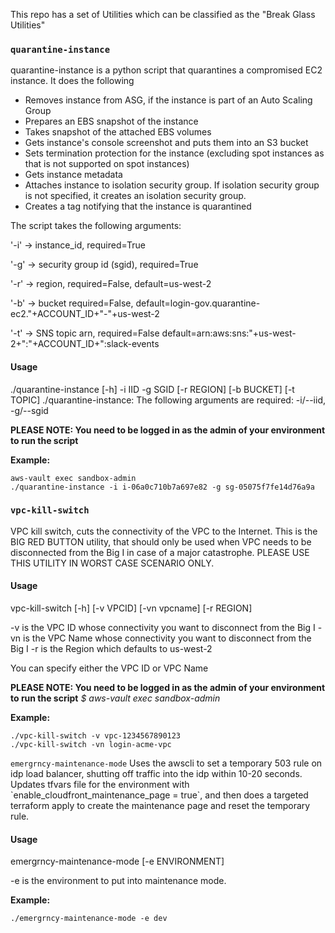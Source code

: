 This repo has a set of Utilities which can be classified as the "Break Glass Utilities"

### `quarantine-instance`

quarantine-instance is a python script that quarantines a compromised EC2 instance. It does the following
- Removes instance from ASG, if the instance is part of an Auto Scaling Group
- Prepares an EBS snapshot of the instance
- Takes snapshot of the attached EBS volumes
- Gets instance's console screenshot and puts them into an S3 bucket
- Sets termination protection for the instance (excluding spot instances as that is not supported on spot instances)
- Gets instance metadata
- Attaches instance to isolation security group. If isolation security group is not specified, it creates an isolation security group.
- Creates a tag notifying that the instance is quarantined

The script takes the following arguments:

'-i' -> instance_id, required=True

'-g' -> security group id (sgid), required=True

'-r' -> region, required=False, default=us-west-2

'-b' -> bucket required=False, default=login-gov.quarantine-ec2."+ACCOUNT_ID+"-"+us-west-2

'-t' -> SNS topic arn, required=False default=arn:aws:sns:"+us-west-2+":"+ACCOUNT_ID+":slack-events


#### Usage

./quarantine-instance [-h] -i IID -g SGID [-r REGION] [-b BUCKET] [-t TOPIC]
./quarantine-instance: The following arguments are required: -i/--iid, -g/--sgid

**PLEASE NOTE: You need to be logged in as the admin of your environment to run the script**

**Example:**
```
aws-vault exec sandbox-admin
./quarantine-instance -i i-06a0c710b7a697e82 -g sg-05075f7fe14d76a9a
```

### `vpc-kill-switch`

VPC kill switch, cuts the connectivity of the VPC to the Internet. This is the BIG RED BUTTON utility, that should only be used when VPC needs to be disconnected from the Big I in case of a major catastrophe. PLEASE USE THIS UTILITY IN WORST CASE SCENARIO ONLY.

#### Usage

vpc-kill-switch [-h] [-v VPCID] [-vn vpcname] [-r REGION]

-v is the VPC ID whose connectivity you want to disconnect from the Big I
-vn is the VPC Name whose connectivity you want to disconnect from the Big I
-r is the Region which defaults to us-west-2

You can specify either the VPC ID or VPC Name

**PLEASE NOTE: You need to be logged in as the admin of your environment to run the script**
*$ aws-vault exec sandbox-admin*

**Example:**
```
./vpc-kill-switch -v vpc-1234567890123
./vpc-kill-switch -vn login-acme-vpc
```

`emergrncy-maintenance-mode`
Uses the awscli to set a temporary 503 rule on idp load balancer, shutting off traffic into the idp within 10-20 seconds. Updates tfvars file for the environment with \`enable_cloudfront_maintenance_page = true\`, and then does a targeted terraform apply to create the maintenance page and reset the temporary rule.


#### Usage
emergrncy-maintenance-mode [-e ENVIRONMENT]

-e is the environment to put into maintenance mode.

**Example:**
```
./emergrncy-maintenance-mode -e dev

```